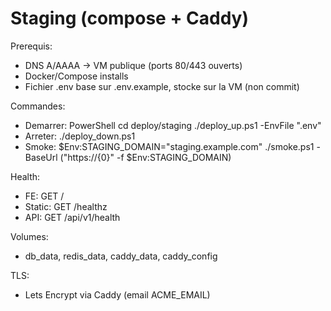 # Staging (compose + Caddy)

Prerequis:

* DNS A/AAAA -> VM publique (ports 80/443 ouverts)
* Docker/Compose installs
* Fichier .env base sur .env.example, stocke sur la VM (non commit)

Commandes:

* Demarrer: PowerShell
  cd deploy/staging
  ./deploy_up.ps1 -EnvFile ".env"
* Arreter:
  ./deploy_down.ps1
* Smoke:
  $Env:STAGING_DOMAIN="staging.example.com"
  ./smoke.ps1 -BaseUrl ("https://{0}" -f $Env:STAGING_DOMAIN)

Health:

* FE: GET /
* Static: GET /healthz
* API: GET /api/v1/health

Volumes:

* db_data, redis_data, caddy_data, caddy_config

TLS:

* Lets Encrypt via Caddy (email ACME_EMAIL)
